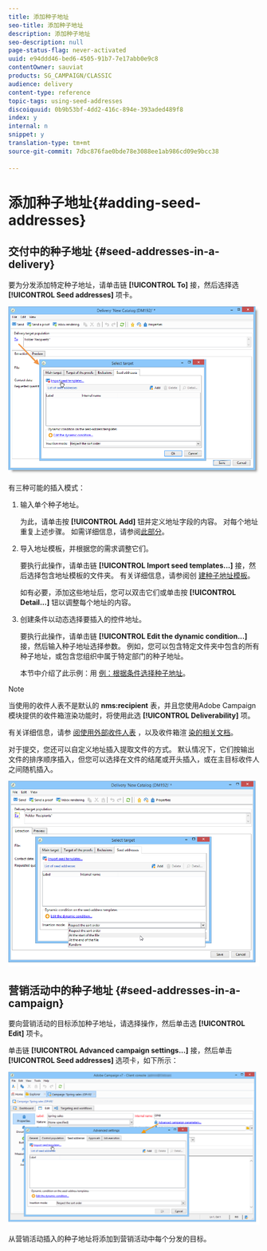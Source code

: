 ```yaml
---
title: 添加种子地址
seo-title: 添加种子地址
description: 添加种子地址
seo-description: null
page-status-flag: never-activated
uuid: e94ddd46-bed6-4505-91b7-7e17abb0e9c8
contentOwner: sauviat
products: SG_CAMPAIGN/CLASSIC
audience: delivery
content-type: reference
topic-tags: using-seed-addresses
discoiquuid: 0b9b53bf-4dd2-416c-894e-393aded489f8
index: y
internal: n
snippet: y
translation-type: tm+mt
source-git-commit: 7dbc876fae0bde78e3088ee1ab986cd09e9bcc38

---
```



# 添加种子地址{#adding-seed-addresses}

## 交付中的种子地址 {#seed-addresses-in-a-delivery}

要为分发添加特定种子地址，请单击链 **[!UICONTROL To]** 接，然后选择选 **[!UICONTROL Seed addresses]** 项卡。

![](assets/s_ncs_user_edit_del_addresses_tab.png)

有三种可能的插入模式：

1. 输入单个种子地址。

   为此，请单击按 **[!UICONTROL Add]** 钮并定义地址字段的内容。 对每个地址重复上述步骤。 如需详细信息，请参阅[此部分](../../message-center/using/managing-seed-addresses-in-transactional-messages.md#creating-a-seed-address)。

1. 导入地址模板，并根据您的需求调整它们。

   要执行此操作，请单击链 **[!UICONTROL Import seed templates...]** 接，然后选择包含地址模板的文件夹。 有关详细信息，请参阅创 [建种子地址模板](../../delivery/using/creating-seed-addresses.md#creating-seed-address-templates)。

   如有必要，添加这些地址后，您可以双击它们或单击按 **[!UICONTROL Detail...]** 钮以调整每个地址的内容。

1. 创建条件以动态选择要插入的控件地址。

   要执行此操作，请单击链 **[!UICONTROL Edit the dynamic condition...]** 接，然后输入种子地址选择参数。 例如，您可以包含特定文件夹中包含的所有种子地址，或包含您组织中属于特定部门的种子地址。

   本节中介绍了此示例：用 [例：根据条件选择种子地址](../../delivery/using/use-case--selecting-seed-addresses-on-criteria.md)。

>[!NOTE]
>
>当使用的收件人表不是默认的 **nms:recipient** 表，并且您使用Adobe Campaign模块提供的收件箱渲染功能时，将使用此选 **[!UICONTROL Deliverability]** 项。
>
>有关详细信息，请参 [阅使用外部收件人表](../../delivery/using/using-an-external-recipient-table.md) ，以及收件箱渲 [染的相关文档](../../delivery/using/inbox-rendering.md)。

对于提交，您还可以自定义地址插入提取文件的方式。 默认情况下，它们按输出文件的排序顺序插入，但您可以选择在文件的结尾或开头插入，或在主目标收件人之间随机插入。

![](assets/s_ncs_user_edit_del_addresses_sort.png)

## 营销活动中的种子地址 {#seed-addresses-in-a-campaign}

要向营销活动的目标添加种子地址，请选择操作，然后单击选 **[!UICONTROL Edit]** 项卡。

单击链 **[!UICONTROL Advanced campaign settings...]** 接，然后单击 **[!UICONTROL Seed addresses]** 选项卡，如下所示：

![](assets/s_ncs_user_edit_op_addresses_tab.png)

从营销活动插入的种子地址将添加到营销活动中每个分发的目标。
